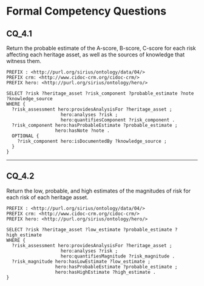 # Formal Competency Questions
## CQ_4.1
Return the probable estimate of the A-score, B-score, C-score for each risk affecting each heritage asset, as well as the sources of knowledge that witness them.

```SPARQL
PREFIX : <http://purl.org/sirius/ontology/data/04/>
PREFIX crm: <http://www.cidoc-crm.org/cidoc-crm/>
PREFIX hero: <http://purl.org/sirius/ontology/hero/>

SELECT ?risk ?heritage_asset ?risk_component ?probable_estimate ?note ?knowledge_source
WHERE {
  ?risk_assessment hero:providesAnalysisFor ?heritage_asset ;
                    hero:analyses ?risk ;
                    hero:quantifiesComponent ?risk_component . 
  ?risk_component hero:hasProbableEstimate ?probable_estimate ;
                  hero:hasNote ?note .
  OPTIONAL {
    ?risk_component hero:isDocumentedBy ?knowledge_source ;
  }
}
```

***

## CQ_4.2
Return the low, probable, and high estimates of the magnitudes of risk for each risk of each heritage asset.

```SPARQL
PREFIX : <http://purl.org/sirius/ontology/data/04/>
PREFIX crm: <http://www.cidoc-crm.org/cidoc-crm/>
PREFIX hero: <http://purl.org/sirius/ontology/hero/>

SELECT ?risk ?heritage_asset ?low_estimate ?probable_estimate ?high_estimate
WHERE {
  ?risk_assessment hero:providesAnalysisFor ?heritage_asset ;
                    hero:analyses ?risk ;
                    hero:quantifiesMagnitude ?risk_magnitude .
  ?risk_magnitude hero:hasLowEstimate ?low_estimate ;
                  hero:hasProbableEstimate ?probable_estimate ;
                  hero:hasHighEstimate ?high_estimate .
}
```
